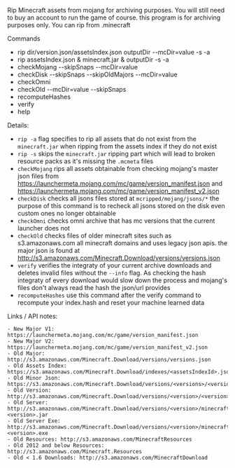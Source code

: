 Rip Minecraft assets from mojang for archiving purposes. You will still need to buy an account to run the game of course. this program is for archiving purposes only. You can rip from .minecraft

Commands
- rip dir/version.json/assetsIndex.json outputDir --mcDir=value -s -a
- rip assetsIndex.json & minecraft.jar & outputDir -s -a
- checkMojang --skipSnaps --mcDir=value
- checkDisk --skipSnaps --skipOldMajors --mcDir=value
- checkOmni
- checkOld --mcDir=value --skipSnaps
- recomputeHashes
- verify
- help

Details:
- `rip -a` flag specifies to rip all assets that do not exist from the `minecraft.jar` when ripping from the assets index if they do not exist
- `rip -s` skips the `minecraft.jar` ripping part which will lead to broken resource packs as it's missing the `.mcmeta` files
- `checkMojang` rips all assets obtainable from checking mojang's master json files from https://launchermeta.mojang.com/mc/game/version_manifest.json and https://launchermeta.mojang.com/mc/game/version_manifest_v2.json
- `checkDisk` checks all jsons files stored at `mcripped/mojang/jsons/*` the purpose of this command is to recheck all jsons stored on the disk even custom ones no longer obtainable
- `checkOmni` checks omni archive that has mc versions that the current launcher does not
- `checkOld` checks files of older minecraft sites such as s3.amazonaws.com all minecraft domains and uses legacy json apis. the major json is found at http://s3.amazonaws.com/Minecraft.Download/versions/versions.json
- `verify` verifies the integraty of your current archive downloads and deletes invalid files without the `--info` flag. As checking the hash integraty of every download would slow down the process and mojang's files don't always read the hash the json/url provides
- `recomputeHashes` use this command after the verify command to recompute your index.hash and reset your machine learned data

Links / API notes:
```
- New Major V1: https://launchermeta.mojang.com/mc/game/version_manifest.json
- New Major V2: https://launchermeta.mojang.com/mc/game/version_manifest_v2.json
- Old Major: http://s3.amazonaws.com/Minecraft.Download/versions/versions.json
- Old Assets Index: https://s3.amazonaws.com/Minecraft.Download/indexes/<assetsIndexId>.json
- Old Minor Json: https://s3.amazonaws.com/Minecraft.Download/versions/<versions>/<version>.json
- Old Version: http://s3.amazonaws.com/Minecraft.Download/versions/<version>/<version>.jar
- Old Server: http://s3.amazonaws.com/Minecraft.Download/versions/<version>/minecraft_server.<version>.jar
- Old Server Exe: http://s3.amazonaws.com/Minecraft.Download/versions/<version>/minecraft_server.<version>.exe
- Old Resources: http://s3.amazonaws.com/MinecraftResources
- Old 2012 and below Resources: http://s3.amazonaws.com/Minecraft.Resources
- Old < 1.6 Downloads: http://s3.amazonaws.com/MinecraftDownload
```
